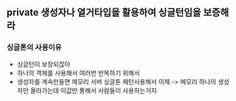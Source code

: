 ## private 생성자나 열거타입을 활용하여 싱글턴임을 보증해라


### 싱글톤의 사용이유
- 싱글턴이 보장되잖아
- 하나의 객체를 사용해서 여러번 반복하기 위해서 
- 생성자를 계속만들면 메모리 서버 싱글톤 패턴사용해서 이제 -> 메모리 하나의 생성자만 올라가는데 이값만 통해서 사람들이 사용하는거지